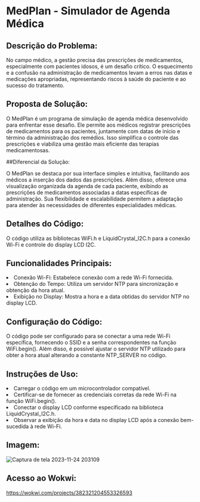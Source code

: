 # MedPlan - Simulador de Agenda Médica

## Descrição do Problema:

No campo médico, a gestão precisa das prescrições de medicamentos, especialmente com pacientes idosos, é um desafio crítico. O esquecimento e a confusão na administração de medicamentos levam a erros nas datas e medicações apropriadas, representando riscos à saúde do paciente e ao sucesso do tratamento.

## Proposta de Solução:

O MedPlan é um programa de simulação de agenda médica desenvolvido para enfrentar esse desafio. Ele permite aos médicos registrar prescrições de medicamentos para os pacientes, juntamente com datas de início e término da administração dos remédios. Isso simplifica o controle das prescrições e viabiliza uma gestão mais eficiente das terapias medicamentosas.

##Diferencial da Solução:

O MedPlan se destaca por sua interface simples e intuitiva, facilitando aos médicos a inserção dos dados das prescrições. Além disso, oferece uma visualização organizada da agenda de cada paciente, exibindo as prescrições de medicamentos associadas a datas específicas de administração. Sua flexibilidade e escalabilidade permitem a adaptação para atender às necessidades de diferentes especialidades médicas.

## Detalhes do Código:
O código utiliza as bibliotecas WiFi.h e LiquidCrystal_I2C.h para a conexão Wi-Fi e controle do display LCD I2C.

## Funcionalidades Principais:

<li>Conexão Wi-Fi: Estabelece conexão com a rede Wi-Fi fornecida.</li>
<li>Obtenção do Tempo: Utiliza um servidor NTP para sincronização e obtenção da hora atual.</li>
<li>Exibição no Display: Mostra a hora e a data obtidas do servidor NTP no display LCD.</li>

## Configuração do Código:

O código pode ser configurado para se conectar a uma rede Wi-Fi específica, fornecendo o SSID e a senha correspondentes na função WiFi.begin(). Além disso, é possível ajustar o servidor NTP utilizado para obter a hora atual alterando a constante NTP_SERVER no código.

## Instruções de Uso:

<li>Carregar o código em um microcontrolador compatível.</li>
<li>Certificar-se de fornecer as credenciais corretas da rede Wi-Fi na função WiFi.begin().</li>
<li>Conectar o display LCD conforme especificado na biblioteca LiquidCrystal_I2C.h.</li>
<li>Observar a exibição da hora e data no display LCD após a conexão bem-sucedida à rede Wi-Fi.</li>

## Imagem:
![Captura de tela 2023-11-24 203109](https://github.com/LivNS/EDGE-GS2/assets/118857876/b79497de-ade7-4486-8760-8c00ca748c2d)

## Acesso ao Wokwi:
https://wokwi.com/projects/382321204553326593
